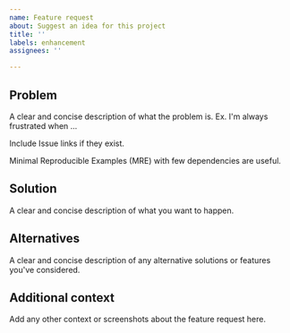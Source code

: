 ```yaml
---
name: Feature request
about: Suggest an idea for this project
title: ''
labels: enhancement
assignees: ''

---
```


## Problem

A clear and concise description of what the problem is. Ex. I'm always frustrated when ...

Include Issue links if they exist.

Minimal Reproducible Examples (MRE) with few dependencies are useful.

## Solution

A clear and concise description of what you want to happen.

## Alternatives

A clear and concise description of any alternative solutions or features you've considered.

## Additional context

Add any other context or screenshots about the feature request here.
